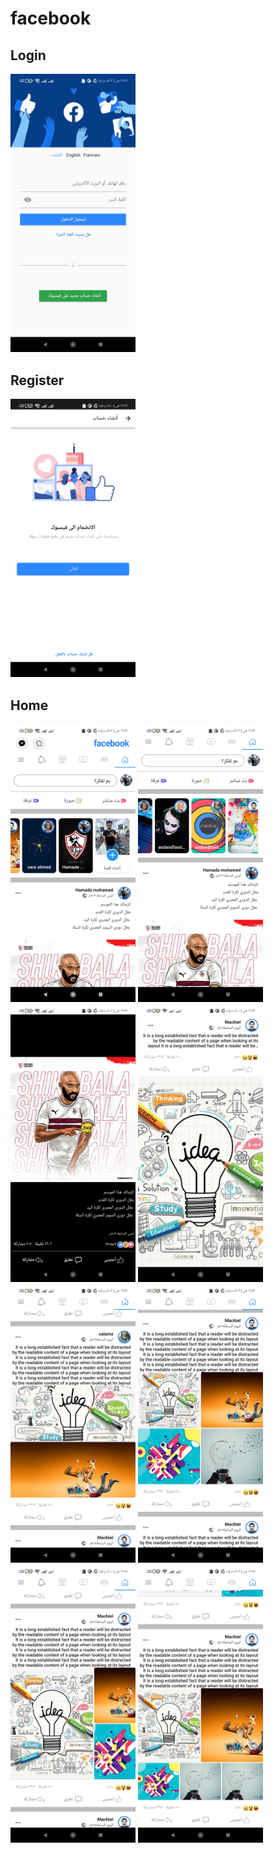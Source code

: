 # facebook

## Login
<img src="Screenshots/Screenshot_٢٠٢١-٠٩-١٧-٠٠-٥٦-٢٤-٧٠٠_com.example.facebook.jpg" alt="drawing" width="200"/>

## Register
<img src="Screenshots/Screenshot_٢٠٢١-٠٩-١٧-٠٠-٥٦-٢٩-١٤٥_com.example.facebook.jpg" alt="drawing" width="200"/>

## Home
<img src="Screenshots/Screenshot_٢٠٢١-٠٩-١٧-٠٠-٥٧-٠٠-٧٢٥_com.example.facebook.jpg" alt="drawing" width="200"/> <img src="Screenshots/Screenshot_٢٠٢١-٠٩-١٧-٠٠-٥٧-١٦-٨٨٧_com.example.facebook.jpg" alt="drawing" width="200"/> <img src="Screenshots/Screenshot_٢٠٢١-٠٩-١٧-٠٠-٥٧-٢٨-٥٨١_com.example.facebook.jpg" alt="drawing" width="200"/> <img src="Screenshots/Screenshot_٢٠٢١-٠٩-١٧-٠٠-٥٧-٤٤-١١٤_com.example.facebook.jpg" alt="drawing" width="200"/> <img src="Screenshots/Screenshot_٢٠٢١-٠٩-١٧-٠٠-٥٧-٥٤-١٧٢_com.example.facebook.jpg" alt="drawing" width="200"/> <img src="Screenshots/Screenshot_٢٠٢١-٠٩-١٧-٠٠-٥٧-٥٧-٦٤٦_com.example.facebook.jpg" alt="drawing" width="200"/> <img src="Screenshots/Screenshot_٢٠٢١-٠٩-١٧-٠٠-٥٨-٠٠-٨٠١_com.example.facebook.jpg" alt="drawing" width="200"/> <img src="Screenshots/Screenshot_٢٠٢١-٠٩-١٧-٠٠-٥٨-٠٣-٨٣٣_com.example.facebook.jpg" alt="drawing" width="200"/>
